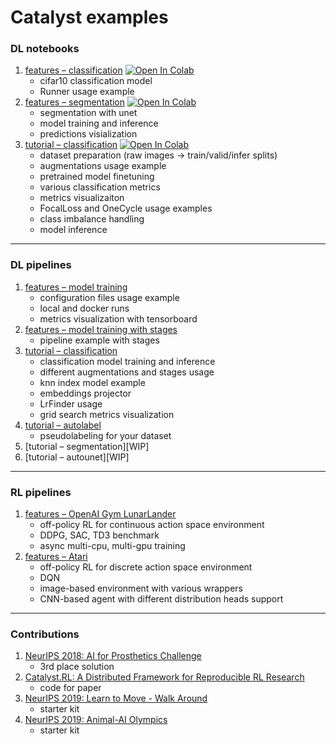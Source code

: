 # Catalyst examples

### DL notebooks

1. [features – classification](./notebooks/notebook-example.ipynb) [![Open In Colab](https://colab.research.google.com/assets/colab-badge.svg)](https://colab.research.google.com/github/catalyst-team/catalyst/blob/master/examples/notebooks/notebook-example.ipynb)
    - cifar10 classification model
    - Runner usage example
2. [features – segmentation](./notebooks/segmentation-example.ipynb) [![Open In Colab](https://colab.research.google.com/assets/colab-badge.svg)](https://colab.research.google.com/github/catalyst-team/catalyst/blob/master/examples/notebooks/segmentation-example.ipynb)
    - segmentation with unet
    - model training and inference
    - predictions visialization
3. [tutorial – classification](./notebooks/classification-tutorial.ipynb) [![Open In Colab](https://colab.research.google.com/assets/colab-badge.svg)](https://colab.research.google.com/github/catalyst-team/catalyst/blob/master/examples/notebooks/classification-tutorial.ipynb)
    - dataset preparation (raw images -> train/valid/infer splits)
    - augmentations usage example
    - pretrained model finetuning
    - various classification metrics
    - metrics visualizaiton
    - FocalLoss and OneCycle usage examples
    - class imbalance handling
    - model inference

----

### DL pipelines
1. [features – model training](cifar_simple)
    - configuration files usage example
    - local and docker runs
    - metrics visualization with tensorboard
2. [features – model training with stages](cifar_stages)
    - pipeline example with stages
3. [tutorial – classification](https://github.com/catalyst-team/classification)
    - classification model training and inference
    - different augmentations and stages usage
    - knn index model example
    - embeddings projector
    - LrFinder usage
    - grid search metrics visualization
4. [tutorial – autolabel](https://github.com/catalyst-team/classification#2-autolabel)
    - pseudolabeling for your dataset
5. [tutorial – segmentation][WIP]
6. [tutorial – autounet][WIP]

----

### RL pipelines
1. [features – OpenAI Gym LunarLander](rl_gym)
    - off-policy RL for continuous action space environment
    - DDPG, SAC, TD3 benchmark
    - async multi-cpu, multi-gpu training
2. [features – Atari](atari)
    - off-policy RL for discrete action space environment
    - DQN
    - image-based environment with various wrappers
    - CNN-based agent with different distribution heads support

----

### Contributions

1. [NeurIPS 2018: AI for Prosthetics Challenge](https://github.com/Scitator/neurips-18-prosthetics-challenge)
    - 3rd place solution
2. [Catalyst.RL: A Distributed Framework for Reproducible RL Research](https://github.com/catalyst-team/catalyst-rl-framework)
    - code for paper
3. [NeurIPS 2019: Learn to Move - Walk Around](https://github.com/Scitator/learning-to-move-starter-kit)
    - starter kit
4. [NeurIPS 2019: Animal-AI Olympics ](https://github.com/Scitator/animal-olympics-starter-kit)
    - starter kit
